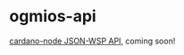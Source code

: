# ogmios-api

[cardano-node JSON-WSP API][cardano-ogmios], coming soon!

[cardano-ogmios]: https://github.com/KtorZ/cardano-ogmios
